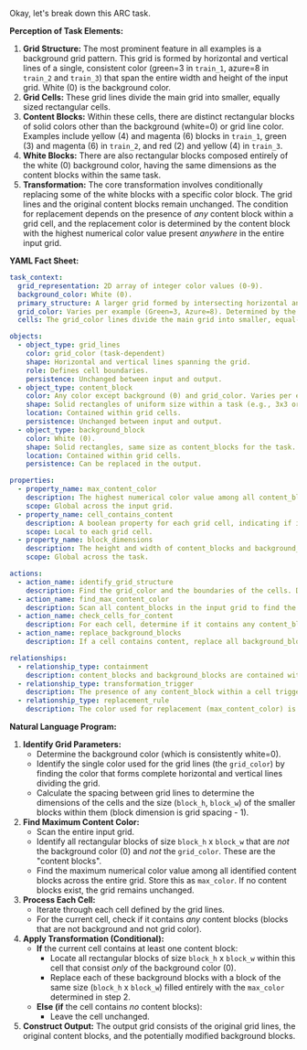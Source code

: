 Okay, let's break down this ARC task.

**Perception of Task Elements:**

1.  **Grid Structure:** The most prominent feature in all examples is a background grid pattern. This grid is formed by horizontal and vertical lines of a single, consistent color (green=3 in `train_1`, azure=8 in `train_2` and `train_3`) that span the entire width and height of the input grid. White (0) is the background color.
2.  **Grid Cells:** These grid lines divide the main grid into smaller, equally sized rectangular cells.
3.  **Content Blocks:** Within these cells, there are distinct rectangular blocks of solid colors other than the background (white=0) or grid line color. Examples include yellow (4) and magenta (6) blocks in `train_1`, green (3) and magenta (6) in `train_2`, and red (2) and yellow (4) in `train_3`.
4.  **White Blocks:** There are also rectangular blocks composed entirely of the white (0) background color, having the same dimensions as the content blocks within the same task.
5.  **Transformation:** The core transformation involves conditionally replacing some of the white blocks with a specific color block. The grid lines and the original content blocks remain unchanged. The condition for replacement depends on the presence of *any* content block within a grid cell, and the replacement color is determined by the content block with the highest numerical color value present *anywhere* in the entire input grid.

**YAML Fact Sheet:**


```yaml
task_context:
  grid_representation: 2D array of integer color values (0-9).
  background_color: White (0).
  primary_structure: A larger grid formed by intersecting horizontal and vertical lines of a single color (grid_color).
  grid_color: Varies per example (Green=3, Azure=8). Determined by the color forming full-width/height lines.
  cells: The grid_color lines divide the main grid into smaller, equal-sized rectangular areas (cells).

objects:
  - object_type: grid_lines
    color: grid_color (task-dependent)
    shape: Horizontal and vertical lines spanning the grid.
    role: Defines cell boundaries.
    persistence: Unchanged between input and output.
  - object_type: content_block
    color: Any color except background (0) and grid_color. Varies per example (e.g., Yellow=4, Magenta=6, Green=3, Red=2).
    shape: Solid rectangles of uniform size within a task (e.g., 3x3 or 4x4).
    location: Contained within grid cells.
    persistence: Unchanged between input and output.
  - object_type: background_block
    color: White (0).
    shape: Solid rectangles, same size as content_blocks for the task.
    location: Contained within grid cells.
    persistence: Can be replaced in the output.

properties:
  - property_name: max_content_color
    description: The highest numerical color value among all content_blocks present in the entire input grid.
    scope: Global across the input grid.
  - property_name: cell_contains_content
    description: A boolean property for each grid cell, indicating if it contains at least one content_block.
    scope: Local to each grid cell.
  - property_name: block_dimensions
    description: The height and width of content_blocks and background_blocks (consistent within a task). Derived from spacing between grid_lines.
    scope: Global across the task.

actions:
  - action_name: identify_grid_structure
    description: Find the grid_color and the boundaries of the cells. Determine block_dimensions.
  - action_name: find_max_content_color
    description: Scan all content_blocks in the input grid to find the maximum color value.
  - action_name: check_cells_for_content
    description: For each cell, determine if it contains any content_blocks.
  - action_name: replace_background_blocks
    description: If a cell contains content, replace all background_blocks within that cell with blocks of the max_content_color.

relationships:
  - relationship_type: containment
    description: content_blocks and background_blocks are contained within specific grid cells.
  - relationship_type: transformation_trigger
    description: The presence of any content_block within a cell triggers the potential replacement of background_blocks in that same cell.
  - relationship_type: replacement_rule
    description: The color used for replacement (max_content_color) is determined globally from all content_blocks, not just those within the specific cell being modified.

```


**Natural Language Program:**

1.  **Identify Grid Parameters:**
    *   Determine the background color (which is consistently white=0).
    *   Identify the single color used for the grid lines (the `grid_color`) by finding the color that forms complete horizontal and vertical lines dividing the grid.
    *   Calculate the spacing between grid lines to determine the dimensions of the cells and the size (`block_h`, `block_w`) of the smaller blocks within them (block dimension is grid spacing - 1).
2.  **Find Maximum Content Color:**
    *   Scan the entire input grid.
    *   Identify all rectangular blocks of size `block_h` x `block_w` that are *not* the background color (0) and *not* the `grid_color`. These are the "content blocks".
    *   Find the maximum numerical color value among all identified content blocks across the entire grid. Store this as `max_color`. If no content blocks exist, the grid remains unchanged.
3.  **Process Each Cell:**
    *   Iterate through each cell defined by the grid lines.
    *   For the current cell, check if it contains *any* content blocks (blocks that are not background and not grid color).
4.  **Apply Transformation (Conditional):**
    *   **If** the current cell contains at least one content block:
        *   Locate all rectangular blocks of size `block_h` x `block_w` within this cell that consist *only* of the background color (0).
        *   Replace each of these background blocks with a block of the same size (`block_h` x `block_w`) filled entirely with the `max_color` determined in step 2.
    *   **Else (if** the cell contains *no* content blocks):
        *   Leave the cell unchanged.
5.  **Construct Output:** The output grid consists of the original grid lines, the original content blocks, and the potentially modified background blocks.